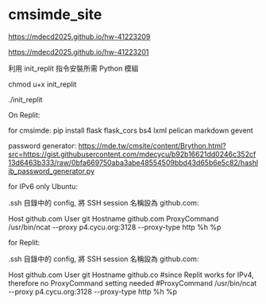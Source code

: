 # cmsimde_site

https://mdecd2025.github.io/hw-41223209

https://mdecd2025.github.io/hw-41223201

利用 init_replit 指令安裝所需 Python 模組

chmod u+x init_replit

./init_replit

On Replit:

for cmsimde: pip install flask flask_cors bs4 lxml pelican markdown gevent

password generator: https://mde.tw/cmsite/content/Brython.html?src=https://gist.githubusercontent.com/mdecycu/b92b16621dd0246c352cf13d6463b333/raw/0bfa669750aba3abe48554509bbd43d65b6e5c82/hashlib_password_generator.py 

for IPv6 only Ubuntu:

.ssh 目錄中的 config, 將 SSH session 名稱設為 github.com:

Host github.com
User git
Hostname github.com
ProxyCommand /usr/bin/ncat --proxy p4.cycu.org:3128 --proxy-type http %h %p

for Replit:

.ssh 目錄中的 config, 將 SSH session 名稱設為 github.com:

Host github.com
User git
Hostname github.co
#since Replit works for IPv4, therefore no ProxyCommand setting needed
#ProxyCommand /usr/bin/ncat --proxy p4.cycu.org:3128 --proxy-type http %h %p
